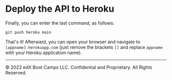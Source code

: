 # Deploy the API to Heroku

Finally, you can enter the last command, as follows:

```console
git push heroku main
```

That's it! Afterward, you can open your browser and navigate to `[appname].herokuapp.com` (just remove the brackets `[]` and replace `appname` with your Heroku application name).

---
© 2022 edX Boot Camps LLC. Confidential and Proprietary. All Rights Reserved.